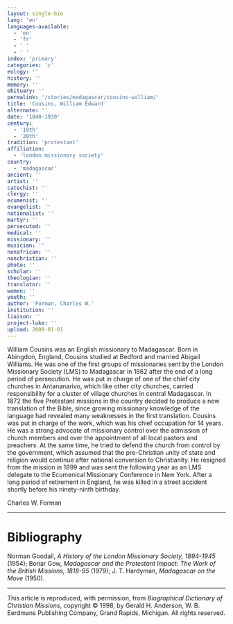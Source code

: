 ```yaml
---
layout: single-bio
lang: 'en'
languages-available:
  - 'en'
  - 'fr'
  - ' '
  - ' '
index: 'primary'
categories: 'c'
eulogy: ''
history: ''
memory: ''
obituary: ''
permalink: '/stories/madagascar/cousins-william/'
title: 'Cousins, William Edward'
alternate: ''
date: '1840-1939'
century:
  - '19th'
  - '20th'
tradition: 'protestant'
affiliation:
  - 'london missionary society'
country:
  - 'madagascar'
ancient: ''
artist: ''
catechist: ''
clergy: ''
ecumenist: ''
evangelist: ''
nationalist: ''
martyr: ''
persecuted: ''
medical: ''
missionary: ''
musician: ''
nonafrican: ''
nonchristian: ''
photo: ''
scholar: ''
theologian: ''
translator: ''
women: ''
youth: ''
author: 'Forman, Charles W.'
institution: ''
liaison: ''
project-luke: ''
upload: 2000-01-01
---
```



William Cousins was an English missionary to Madagascar. Born in Abingdon, England, Cousins studied at Bedford and married Abigail Williams. He was one of the first groups of missionaries sent by the London Missionary Society (LMS) to Madagascar in 1862 after the end of a long period of persecution. He was put in charge of one of the chief city churches in Antananarivo, which like other city churches, carried responsibility for a cluster of village churches in central Madagascar. In 1872 the five Protestant missions in the country decided to produce a new translation of the Bible, since growing missionary knowledge of the language had revealed many weaknesses in the first translation. Cousins was put in charge of the work, which was his chief occupation for 14 years. He was a strong advocate of missionary control over the admission of church members and over the appointment of all local pastors and preachers. At the same time, he tried to defend the church from control by the government, which assumed that the pre-Christian unity of state and religion would continue after national conversion to Christianity. He resigned from the mission in 1899 and was sent the following year as an LMS delegate to the Ecumenical Missionary Conference in New York. After a long period of retirement in England, he was killed in a street accident shortly before his ninety-ninth birthday.

Charles W. Forman

---

# Bibliography

Norman Goodall, *A History of the London Missionary Society, 1894-1945* (1954); Bonar Gow, *Madagascar and the Protestant Impact: The Work of the British Missions, 1818-95* (1979); J. T. Hardyman, *Madagascar on the Move* (1950).

---

This article is reproduced, with permission, from *Biographical Dictionary of Christian Missions*, copyright © 1998, by Gerald H. Anderson, W. B. Eerdmans Publishing Company, Grand Rapids, Michigan. All rights reserved.